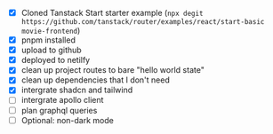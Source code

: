 - [x] Cloned Tanstack Start starter example (`npx degit https://github.com/tanstack/router/examples/react/start-basic movie-frontend`)
- [x] pnpm installed
- [x] upload to github
- [x] deployed to netilfy
- [x] clean up project routes to bare "hello world state"
- [x] clean up dependencies that I don't need
- [x] intergrate shadcn and tailwind
- [ ] intergrate apollo client
- [ ] plan graphql queries
- [ ] Optional: non-dark mode
